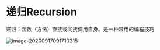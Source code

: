 # 递归Recursion

递归：函数（方法）直接或间接调用自身。是一种常用的编程技巧

![image-20200917091710315](D:\Users\80254882\AppData\Roaming\Typora\typora-user-images\image-20200917091710315.png)

